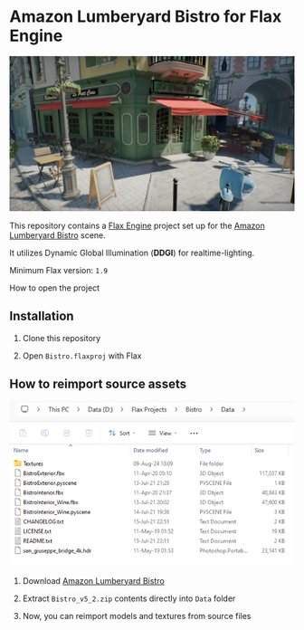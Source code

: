 # Amazon Lumberyard Bistro for Flax Engine

![Amazon Lumberyard Bistro for Flax Engine](Content/Screenshot.png)

This repository contains a [Flax Engine](https://flaxengine.com/) project set up for the [Amazon Lumberyard Bistro](https://developer.nvidia.com/orca/amazon-lumberyard-bistro) scene.

It utilizes Dynamic Global Illumination (**DDGI**) for realtime-lighting.

Minimum Flax version: `1.9`

How to open the project

## Installation

1. Clone this repository

2. Open `Bistro.flaxproj` with Flax

## How to reimport source assets

![Extract files](Data/extract_files_here.png)

1. Download [Amazon Lumberyard Bistro](https://developer.nvidia.com/orca/amazon-lumberyard-bistro)

2. Extract `Bistro_v5_2.zip` contents directly into `Data` folder

3. Now, you can reimport models and textures from source files
